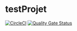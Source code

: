 # testProjet
[![CircleCI](https://img.shields.io/circleci/build/gh/Ineslzr/WorldTour/main?logo=CircleCi&style=flat-square)](https://app.circleci.com/pipelines/github/Ineslzr/WorldTour)
[![Quality Gate Status](https://sonarcloud.io/api/project_badges/measure?project=Ineslzr_WorldTour&metric=alert_status)](https://sonarcloud.io/summary/new_code?id=Ineslzr_WorldTour)
